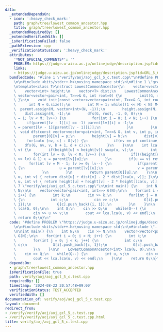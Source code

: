 ```yaml
---
data:
  _extendedDependsOn:
  - icon: ':heavy_check_mark:'
    path: graph/tree/lowest_common_ancestor.hpp
    title: graph/tree/lowest_common_ancestor.hpp
  _extendedRequiredBy: []
  _extendedVerifiedWith: []
  _isVerificationFailed: false
  _pathExtension: cpp
  _verificationStatusIcon: ':heavy_check_mark:'
  attributes:
    '*NOT_SPECIAL_COMMENTS*': ''
    PROBLEM: https://judge.u-aizu.ac.jp/onlinejudge/description.jsp?id=GRL_5_C&lang=ja
    links:
    - https://judge.u-aizu.ac.jp/onlinejudge/description.jsp?id=GRL_5_C&lang=ja
  bundledCode: "#line 1 \"verify/aoj/aoj_gcl_5_c.test.cpp\"\n#define PROBLEM \"https://judge.u-aizu.ac.jp/onlinejudge/description.jsp?id=GRL_5_C&lang=ja\"\
    \n\n#include <bits/stdc++.h>\nusing namespace std;\n\n#line 1 \"graph/tree/lowest_common_ancestor.hpp\"\
    \ntemplate<class T>\nstruct LowestCommonAncestor{\n    vector<vector<int>> parent;\n\
    \    vector<int> height;\n    vector<T> dist;\n    LowestCommonAncestor(const\
    \ vector<vector<pair<int, T>>>& G, int root=0) {\n        init(G, root);\n   \
    \ }\n\n    void init(const vector<vector<pair<int, T>>>& G, int root=0) {\n  \
    \      int N = G.size();\n        int M = 1; while((1 << M) < N) M++;\n      \
    \  parent.assign(M, vector<int>(N, -1));\n        height.assign(N, -1);\n    \
    \    dist.assign(N, -1);\n        dfs(G, root, -1, 0, 0);\n        for(int lv\
    \ = 1; lv < M; lv++) {\n            for(int i = 0; i < N; i++) {\n           \
    \     if(parent[lv - 1][i] == -1) parent[lv][i] = -1;\n                else parent[lv][i]\
    \ = parent[lv - 1][parent[lv - 1][i]];\n            }\n        }\n    }\n\n  \
    \  void dfs(const vector<vector<pair<int, T>>>& G, int v, int p, int h, T d) {\n\
    \        parent[0][v] = p;\n        height[v] = h;\n        dist[v] = d;\n   \
    \     for(auto [nv, c] : G[v]) {\n            if(nv == p) continue;\n        \
    \    dfs(G, nv, v, h + 1, d + c);\n        }\n    }\n\n    int lca(int u, int\
    \ v) {\n        if(height[u] < height[v]) swap(u, v);\n        int M = parent.size();\n\
    \        for(int lv = 0; lv < M; lv++) {\n            if(((height[u] - height[v])\
    \ >> lv) & 1) u = parent[lv][u];\n        }\n        if(u == v) return u;\n  \
    \      for(int lv = M - 1; lv >= 0; lv--) {\n            if(parent[lv][u] != parent[lv][v])\
    \ {\n                u = parent[lv][u];\n                v = parent[lv][v];\n\
    \            }\n        }\n        return parent[0][u];\n    }\n\n    T dist_bitween(int\
    \ u, int v) { return dist[u] + dist[v] - 2 * dist[lca(u, v)]; }\n\n    int path_len(int\
    \ u, int v) { return height[u] + height[v] - 2 * height[lca(u, v)]; }\n};\n#line\
    \ 7 \"verify/aoj/aoj_gcl_5_c.test.cpp\"\n\nint main() {\n    int N;\n    cin >>\
    \ N;\n\n    vector<vector<pair<int, int>>> G(N);\n\n    for(int i = 0; i < N;\
    \ i++) {\n        int k;\n        cin >> k;\n        for(int j = 0; j < k; j++)\
    \ {\n            int c;\n            cin >> c;\n            G[i].push_back({c,\
    \ 1});\n            G[c].push_back({i, 1});\n        }\n    }\n\n    LowestCommonAncestor<int>\
    \ lca(G, 0);\n\n    int Q;\n    cin >> Q;\n    while(Q--) {\n        int u, v;\n\
    \        cin >> u >> v;\n        cout << lca.lca(u, v) << endl;\n    }\n\n   \
    \ return 0;\n}\n"
  code: "#define PROBLEM \"https://judge.u-aizu.ac.jp/onlinejudge/description.jsp?id=GRL_5_C&lang=ja\"\
    \n\n#include <bits/stdc++.h>\nusing namespace std;\n\n#include \"../../graph/tree/lowest_common_ancestor.hpp\"\
    \n\nint main() {\n    int N;\n    cin >> N;\n\n    vector<vector<pair<int, int>>>\
    \ G(N);\n\n    for(int i = 0; i < N; i++) {\n        int k;\n        cin >> k;\n\
    \        for(int j = 0; j < k; j++) {\n            int c;\n            cin >>\
    \ c;\n            G[i].push_back({c, 1});\n            G[c].push_back({i, 1});\n\
    \        }\n    }\n\n    LowestCommonAncestor<int> lca(G, 0);\n\n    int Q;\n\
    \    cin >> Q;\n    while(Q--) {\n        int u, v;\n        cin >> u >> v;\n\
    \        cout << lca.lca(u, v) << endl;\n    }\n\n    return 0;\n}"
  dependsOn:
  - graph/tree/lowest_common_ancestor.hpp
  isVerificationFile: true
  path: verify/aoj/aoj_gcl_5_c.test.cpp
  requiredBy: []
  timestamp: '2024-08-22 20:57:48+09:00'
  verificationStatus: TEST_ACCEPTED
  verifiedWith: []
documentation_of: verify/aoj/aoj_gcl_5_c.test.cpp
layout: document
redirect_from:
- /verify/verify/aoj/aoj_gcl_5_c.test.cpp
- /verify/verify/aoj/aoj_gcl_5_c.test.cpp.html
title: verify/aoj/aoj_gcl_5_c.test.cpp
---
```

